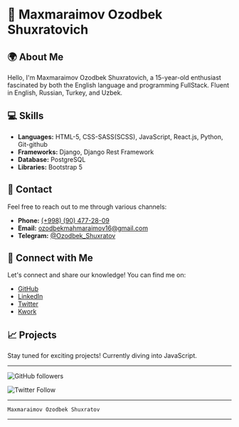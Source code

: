 # 👋 Maxmaraimov Ozodbek Shuxratovich

## 🌍 About Me
Hello, I'm Maxmaraimov Ozodbek Shuxratovich, a 15-year-old enthusiast fascinated by both the English language and programming FullStack. Fluent in English, Russian, Turkey, and Uzbek.

## 💻 Skills
- **Languages:** HTML-5, CSS-SASS(SCSS), JavaScript, React.js, Python, Git-github
- **Frameworks:** Django, Django Rest Framework
- **Database:** PostgreSQL
- **Libraries:** Bootstrap 5

## 📱 Contact
Feel free to reach out to me through various channels:
- **Phone:** [(+998) (90) 477-28-09](tel:+998904772809)
- **Email:** [ozodbekmahmaraimov16@gmail.com](mailto:ozodbekmahmaraimov16@gmail.com)
- **Telegram:** [@Ozodbek_Shuxratov](https://t.me/Ozodbek_Shuxratov)

## 🚀 Connect with Me
Let's connect and share our knowledge! You can find me on:
- [GitHub](https://github.com/Maxmaraimo/)
- [LinkedIn](https://www.linkedin.com/in/%D0%BE%D0%B7%D0%BE%D0%B4%D0%B1%D0%B5%D0%BA-%D0%BC%D0%B0%D1%85%D0%BC%D0%B0%D1%80%D0%B0%D0%B8%D0%BC%D0%BE%D0%B2-07480b2a6/)
- [Twitter](https://twitter.com/MrDollor77)
- [Kwork](https://kwork.ru/projects?a=1&prices-filters%5B%5D=1&prices-filters%5B%5D=2)

## 📈 Projects
Stay tuned for exciting projects! Currently diving into JavaScript.
_________________________________________________

![GitHub followers](https://img.shields.io/github/followers/0MAVM0?label=Follow&style=social)

![Twitter Follow](https://img.shields.io/twitter/follow/0MAVM0?label=Follow&style=social)
_________________________________________________
```
Maxmaraimov Ozodbek Shuxratov
```
_________________________________________________
